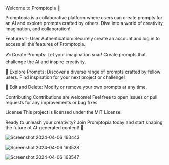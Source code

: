 Welcome to Promptopia 🌟

Promptopia is a collaborative platform where users can create prompts for an AI and explore prompts crafted by others. Dive into a world of creativity, imagination, and collaboration!

Features
✨ User Authentication: Securely create an account and log in to access all the features of Promptopia.

✍️ Create Prompts: Let your imagination soar! Create prompts that challenge the AI and inspire creativity.

👀 Explore Prompts: Discover a diverse range of prompts crafted by fellow users. Find inspiration for your next project or challenge!

📝 Edit and Delete: Modify or remove your own prompts at any time.

Contributing
Contributions are welcome! Feel free to open issues or pull requests for any improvements or bug fixes.

License
This project is licensed under the MIT License.

Ready to unleash your creativity? Join Promptopia today and start shaping the future of AI-generated content! 🚀

![Screenshot 2024-04-06 163443](https://github.com/SWIPPO/Project_Promptopia/assets/150806673/43bea68d-a025-4236-82da-c937043513b8)

![Screenshot 2024-04-06 163528](https://github.com/SWIPPO/Project_Promptopia/assets/150806673/7dc0268d-c8ea-45fa-ae42-f4d8937d7a2a)

![Screenshot 2024-04-06 163547](https://github.com/SWIPPO/Project_Promptopia/assets/150806673/26608843-0be5-4ada-aaf6-09a0c19ddefc)
